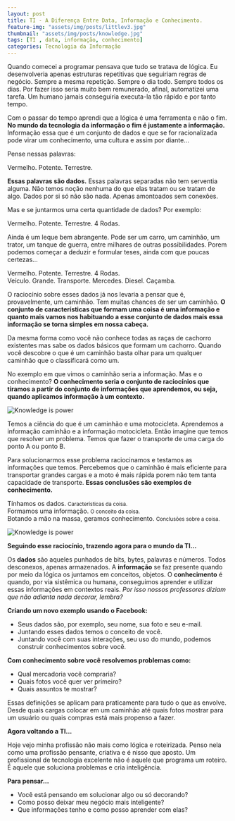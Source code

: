 ```yaml
---
layout: post
title: TI - A Diferença Entre Data, Informação e Conhecimento.
feature-img: "assets/img/posts/littlev3.jpg"
thumbnail: "assets/img/posts/knowledge.jpg"
tags: [TI , data, informação, conhecimento]
categories: Tecnologia da Informação
---
```

Quando comecei a programar pensava que tudo se tratava de lógica. Eu desenvolveria apenas estruturas repetitivas que seguiriam regras de negócio. Sempre a mesma repetição. Sempre o dia todo. Sempre todos os dias. 
Por fazer isso seria muito bem remunerado, afinal, automatizei uma tarefa. Um humano jamais conseguiria executa-la tão rápido e por tanto tempo. 

Com o passar do tempo aprendi que a lógica é uma ferramenta e não o fim. **No mundo da tecnologia da informação o fim é justamente a informação.** Informação essa que é um conjunto de dados e que se for racionalizada pode virar um conhecimento, uma cultura e assim por diante...

Pense nessas palavras:  

<p class="center-hlg">Vermelho. Potente. Terrestre.</p>

**Essas palavras são dados.** Essas palavras separadas não tem serventia alguma. Não temos noção nenhuma do que elas tratam ou se tratam de algo. Dados por si só não são nada. Apenas amontoados sem conexões.

Mas e se juntarmos uma certa quantidade de dados? Por exemplo:

<p class="center-hlg">Vermelho. Potente. Terrestre. 4 Rodas.</p>

Ainda é um leque bem abrangente. Pode ser um carro, um caminhão, um trator, um tanque de guerra, entre milhares de outras possibilidades. Porem podemos começar a deduzir e formular teses, ainda com que poucas certezas...

<p class="center-hlg">Vermelho. Potente. Terrestre. 4 Rodas.<br> Veículo. Grande. Transporte. Mercedes. Diesel. Caçamba.</p>

O raciocínio sobre esses dados já nos levaria a pensar que é, provavelmente, um caminhão. Tem muitas chances de ser um caminhão. **O conjunto de características que formam uma coisa é uma informação e quanto mais vamos nos habituando a esse conjunto de dados mais essa informação se torna simples em nossa cabeça.** 

Da mesma forma como você não conhece todas as raças de cachorro existentes mas sabe os dados básicos que formam um cachorro. Quando você descobre o que é um caminhão basta olhar para um qualquer caminhão que o classificará como um.  

No exemplo em que vimos o caminhão seria a informação. Mas e o conhecimento? **O conhecimento seria o conjunto de raciocínios que tiramos a partir do conjunto de informações que aprendemos, ou seja, quando aplicamos informação à um contexto.**

![Knowledge is power](https://samuelfaj.github.io/blog/assets/img/posts/knowledge_power.gif "Knowledge is power") 

Temos a ciência do que é um caminhão e uma motocicleta. Aprendemos a informação caminhão e a informação motocicleta. Então imagine que temos que resolver um problema. Temos que fazer o transporte de uma carga do ponto A ou ponto B. 

Para solucionarmos esse problema raciocinamos e testamos as informações que temos. Percebemos que o caminhão é mais eficiente para transportar grandes cargas e a moto é mais rápida porem não tem tanta capacidade de transporte. **Essas conclusões são exemplos de conhecimento.** 

<p class="center-hlg">
Tínhamos os dados. <small>Características da coisa.</small><br>
Formamos uma informação. <small>O conceito da coisa.</small><br>
Botando a mão na massa, geramos conhecimento. <small>Conclusões sobre a coisa.</small><br> 
</p>

![Knowledge is power](https://samuelfaj.github.io/blog/assets/img/posts/datavsinfo.png "Knowledge is power")

**Seguindo esse raciocínio, trazendo agora para o mundo da TI...**


Os **dados** são aqueles punhados de bits, bytes, palavras e números. Todos desconexos, apenas armazenados. 
A **informação** se faz presente quando por meio da lógica os juntamos em conceitos, objetos. O **conhecimento** é quando, por via sistêmica ou humana, conseguimos aprender e utilizar essas informações em contextos reais. *Por isso nossos professores diziam que não adianta nada decorar, lembra?*


**Criando um novo exemplo usando o Facebook:**
* Seus dados são, por exemplo, seu nome, sua foto e seu e-mail.
* Juntando esses dados temos o conceito de você.
* Juntando você com suas interações, seu uso do mundo, podemos construir conhecimentos sobre você.

**Com conhecimento sobre você resolvemos problemas como:**
* Qual mercadoria você compraria?
* Quais fotos você quer ver primeiro?
* Quais assuntos te mostrar?

Essas definições se aplicam para praticamente para tudo o que as envolve. Desde quais cargas colocar em um caminhão até quais fotos mostrar para um usuário ou quais compras está mais propenso a fazer.

**Agora voltando a TI...**

Hoje vejo minha profissão não mais como lógica e roteirizada. Penso nela como uma profissão pensante, criativa e é nisso que aposto. Um profissional de tecnologia excelente não é aquele que programa um roteiro. É aquele que soluciona problemas e cria inteligência. 

**Para pensar...**

* Você está pensando em solucionar algo ou só decorando? 
* Como posso deixar meu negócio mais inteligente? 
* Que informações tenho e como posso aprender com elas?
